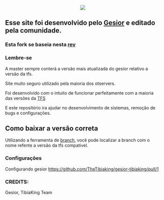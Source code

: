 <center>
<img href="https://www.tibiaking.com" src="https://user-images.githubusercontent.com/74227915/219124653-caccb04f-e858-4e81-b8be-c94ffbd3f276.png"/>
</center>


## Esse site foi desenvolvido pelo [Gesior](https://github.com/gesior/Gesior2012) e editado pela comunidade.
### Esta fork se baseia nesta [rev](https://github.com/gesior/Gesior2012/tree/0246a7d6c39356fd67ec6da39d716818229bd25a)
### Lembre-se
A master sempre conterá a versão mais atualizada do gesior relativo a versão da tfs.

Site muito seguro utilizado pela maioria dos otservers.

Foi desenvolvido com o intuito de funcionar perfeitamente com a maioria das versões da [TFS](https://github.com/tibiaking/forgottenserver)

E este repositório ira ajudar no desenvolvimento de sistemas, remoção de bugs e configurações.

## Como baixar a versão correta
Utilizando a ferramenta de [branch](https://github.com/TheTibiaking/gesior-tibiaking/branches), você pode localizar a branch com o nome refente a versão da tfs compativel.

### Configurações
Configurando gesior https://github.com/TheTibiaking/gesior-tibiaking/pull/1

### CREDITS:
Gesior, TibiaKing Team
